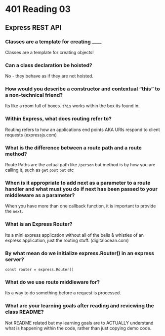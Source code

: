 # 401 Reading 03

## Express REST API

### Classes are a template for creating ____

Classes are a template for creating objects!

### Can a class declaration be hoisted?

No - they behave as if they are not hoisted.

### How would you describe a constructor and contextual “this” to a non-technical friend?

Its like a room full of boxes. `this` works within the box its found in. 

### Within Express, what does routing refer to?

Routing refers to how an applications end points AKA URIs respond to client requests (expressjs.com)

### What is the difference between a route path and a route method?

Route Paths are the actual path like `/person` but method is by how you are calling it, such as `get` `post` `put` etc

### When is it appropriate to add next as a parameter to a route handler and what must you do if next has been passed to your middleware as a parameter?

When you have more than one callback function, it is important to provide the `next`.

### What is an Express Router?

Its a mini express application without all of the bells & whistles of an express application, just the routing stuff. (digitalocean.com)

### By what mean do we initialize express.Router() in an express server?

`const router = express.Router()`

### What do we use route middleware for?

Its a way to do something before a request is processed.

### What are your learning goals after reading and reviewing the class README?

Not README related but my learning goals are to ACTUALLY understand what is happening within the code, rather than just copying demo code.